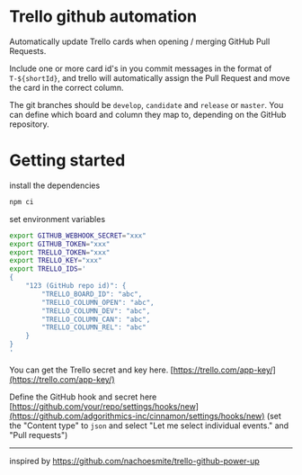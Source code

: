 # Trello github automation

Automatically update Trello cards when opening / merging GitHub Pull Requests.

Include one or more card id's in you commit messages in the format of `T-${shortId}`, and trello will
automatically assign the Pull Request and move the card in the correct column.

The git branches should be `develop`, `candidate` and `release` or `master`.
You can define which board and column they map to, depending on the GitHub
repository.

# Getting started

install the dependencies

```bash
npm ci
```

set environment variables

```bash
export GITHUB_WEBHOOK_SECRET="xxx"
export GITHUB_TOKEN="xxx"
export TRELLO_TOKEN="xxx"
export TRELLO_KEY="xxx"
export TRELLO_IDS='
{
    "123 (GitHub repo id)": {
        "TRELLO_BOARD_ID": "abc",
        "TRELLO_COLUMN_OPEN": "abc",
        "TRELLO_COLUMN_DEV": "abc",
        "TRELLO_COLUMN_CAN": "abc",
        "TRELLO_COLUMN_REL": "abc"
    }
}
'
```

You can get the Trello secret and key here.
[https://trello.com/app-key/](https://trello.com/app-key/)

Define the GitHub hook and secret here
[https://github.com/your/repo/settings/hooks/new](https://github.com/adgorithmics-inc/cinnamon/settings/hooks/new)
(set the "Content type" to `json` and select "Let me select individual events." and "Pull requests")

---

inspired by https://github.com/nachoesmite/trello-github-power-up

